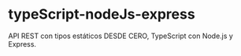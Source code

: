 # typeScript-nodeJs-express
API REST con tipos estáticos DESDE CERO, TypeScript con Node.js y Express.
